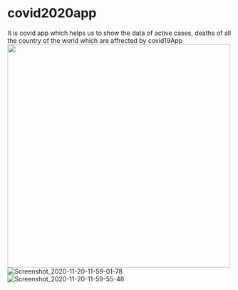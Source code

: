 # covid2020app
It is covid app which helps us to show the data of active cases, deaths of all the country of the world which are affrected by covid19App
<img src="https://user-images.githubusercontent.com/49392229/99767665-86cb7180-2b2b-11eb-9e5b-7294764f807b.png" width="500" height="500">
![Screenshot_2020-11-20-11-59-01-78](https://user-images.githubusercontent.com/49392229/99768182-7cf63e00-2b2c-11eb-8800-df1f27229228.png)
![Screenshot_2020-11-20-11-59-55-48](https://user-images.githubusercontent.com/49392229/99768187-7ec00180-2b2c-11eb-913c-6e6f19d1ffad.png)




